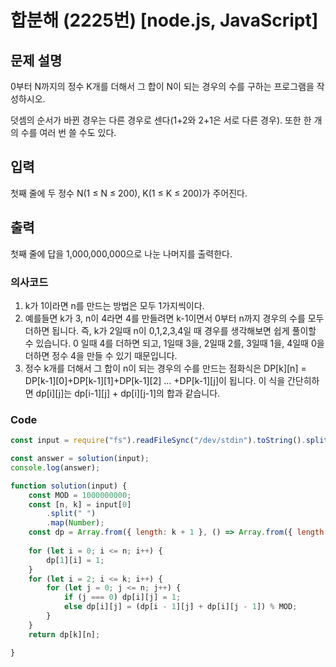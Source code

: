 # 합분해 (2225번) [node.js, JavaScript] 

## 문제 설명
0부터 N까지의 정수 K개를 더해서 그 합이 N이 되는 경우의 수를 구하는 프로그램을 작성하시오.

덧셈의 순서가 바뀐 경우는 다른 경우로 센다(1+2와 2+1은 서로 다른 경우). 또한 한 개의 수를 여러 번 쓸 수도 있다.

## 입력
첫째 줄에 두 정수 N(1 ≤ N ≤ 200), K(1 ≤ K ≤ 200)가 주어진다.

## 출력
첫째 줄에 답을 1,000,000,000으로 나눈 나머지를 출력한다.

### 의사코드 
1. k가 1이라면 n를 만드는 방법은 모두 1가지씩이다.
2. 예를들면 k가 3, n이 4라면 4를 만들려면 k-1이면서 0부터 n까지 경우의 수를 모두 더하면 됩니다. 즉, k가 2일때 n이 0,1,2,3,4일 때 경우를 생각해보면 쉽게 풀이할 수 있습니다. 0 일때 4를 더하면 되고, 1일때 3을, 2일때 2를, 3일때 1을, 4일때 0을 더하면 정수 4을 만들 수 있기 때문입니다.
3. 정수 k개를 더해서 그 합이 n이 되는 경우의 수를 만드는 점화식은 DP[k][n] = DP[k-1][0]+DP[k-1][1]+DP[k-1][2] ... +DP[k-1][j]이 됩니다. 이 식을 간단히하면 dp[i][j]는 dp[i-1][j] + dp[i][j-1]의 합과 같습니다.
   
### Code
```js
const input = require("fs").readFileSync("/dev/stdin").toString().split("\n"); 

const answer = solution(input);
console.log(answer);

function solution(input) {
    const MOD = 1000000000;
    const [n, k] = input[0]
        .split(" ")
        .map(Number);
    const dp = Array.from({ length: k + 1 }, () => Array.from({ length: n + 1 }, () => 0));
    
    for (let i = 0; i <= n; i++) {
        dp[1][i] = 1;
    }
    for (let i = 2; i <= k; i++) {
        for (let j = 0; j <= n; j++) {
            if (j === 0) dp[i][j] = 1;
            else dp[i][j] = (dp[i - 1][j] + dp[i][j - 1]) % MOD;
        }
    }
    return dp[k][n];

}
```